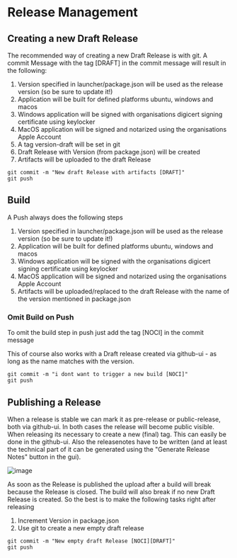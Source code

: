 # Release Management

## Creating a new Draft Release
The recommended way of creating a new Draft Release is with git. A commit Message with the tag [DRAFT] in the commit message will result in the following:

1. Version specified in launcher/package.json will be used as the release version (so be sure to update it!)
2. Application will be built for defined platforms ubuntu, windows and macos
3. Windows application will be signed with organisations digicert signing certificate using keylocker
4. MacOS application will be signed and notarized using the organisations Apple Account
5. A tag version-draft will be set in git
6. Draft Release with Version (from package.json) will be created
7. Artifacts will be uploaded to the draft Release

```
git commit -m "New draft Release with artifacts [DRAFT]"
git push
```

## Build
A Push always does the following steps

1. Version specified in launcher/package.json will be used as the release version (so be sure to update it!)
2. Application will be built for defined platforms ubuntu, windows and macos
3. Windows application will be signed with the organisations digicert signing certificate using keylocker
4. MacOS application will be signed and notarized using the organisations Apple Account
6. Artifacts will be uploaded/replaced to the draft Release with the name of the version mentioned in package.json

### Omit Build on Push
To omit the build step in push just add the tag [NOCI] in the commit message

This of course also works with a Draft release created via github-ui - as long as the name matches with the version. 

```
git commit -m "i dont want to trigger a new build [NOCI]"
git push
```

## Publishing a Release
When a release is stable we can mark it as pre-release or public-release, both via github-ui. In both cases the release will become public visible. When releasing its necessary to create a new (final) tag. This can easily be done in the github-ui. Also the releasenotes have to be written (and at least the technical part of it can be generated using the "Generate Release Notes" button in the gui). 

![image](https://github.com/stereum-dev/ethereum-node/assets/1465890/b7f3c8f4-11fc-4077-8f6b-23fd824a37a6)

As soon as the Release is published the upload after a build will break because the Release is closed. The build will also break if no new Draft Release is created. So the best is to make the following tasks right after releasing

1. Increment Version in package.json
2. Use git to create a new empty draft release

```
git commit -m "New empty draft Release [NOCI][DRAFT]"
git push
```
